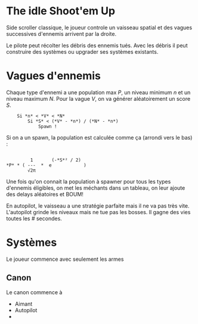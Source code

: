The idle Shoot'em Up
====================

Side scroller classique, le joueur controle un vaisseau spatial et des vagues successives d'ennemis arrivent par la droite.

Le pilote peut récolter les débris des ennemis tués. Avec les débris il peut construire des systèmes ou upgrader ses systèmes existants.

# Vagues d'ennemis

Chaque type d'ennemi a une population max *P*, un niveau minimum *n* et un niveau maximum *N*. Pour la vague *V*, on va générer aléatoirement un score *S*.

````
    Si *n* < *V* < *N*
        Si *S* < (*V* - *n*) / (*N* - *n*)
            Spawn !
````

Si on a un spawn, la population est calculée comme ça (arrondi vers le bas) :

````

         1       (-*S*² / 2)
*P* * ( ---  *  e            )
        √2π

````

Une fois qu'on connait la population à spawner pour tous les types d'ennemis éligibles, on met les méchants dans un tableau, on leur ajoute des delays aléatoires et BOUM!

En autopilot, le vaisseau a une stratégie parfaite mais il ne va pas très vite. L'autopilot grinde les niveaux mais ne tue pas les bosses.
Il gagne des vies toutes les # secondes.

# Systèmes

Le joueur commence avec seulement les armes

## Canon

Le canon commence à 



- Aimant
- Autopilot
- 
